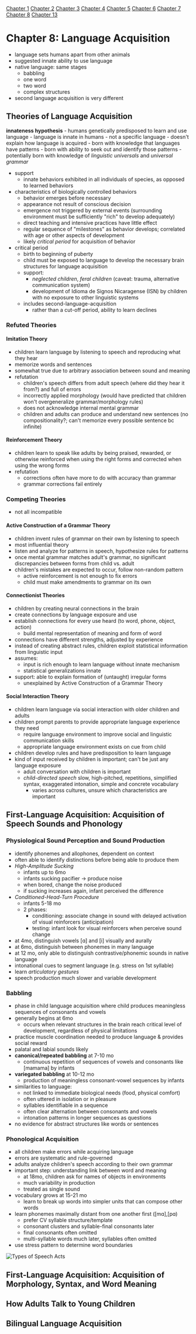 [Chapter 1](https://github.com/ey92/notes/blob/master/1101/readingCh1.md) [Chapter 2](https://github.com/ey92/notes/blob/master/1101/readingCh2.md) [Chapter 3](https://github.com/ey92/notes/blob/master/1101/readingCh3.md) [Chapter 4](https://github.com/ey92/notes/blob/master/1101/readingCh4.md) [Chapter 5](https://github.com/ey92/notes/blob/master/1101/readingCh5.md) [Chapter 6](https://github.com/ey92/notes/blob/master/1101/readingCh6.md) [Chapter 7](https://github.com/ey92/notes/blob/master/1101/readingCh7.md) [Chapter 8](https://github.com/ey92/notes/blob/master/1101/readingCh8.md) [Chapter 13](https://github.com/ey92/notes/blob/master/1101/readingCh13.md)

# Chapter 8: Language Acquisition
- language sets humans apart from other animals
- suggested innate ability to use language
- native language: same stages
	- babbling
	- one word
	- two word
	- complex structures
- second language acquisition is very different

## Theories of Language Acquisition
**innateness hypothesis** - humans genetically predisposed to learn and use language
	- language is innate in humans
	- not a specific language
	- doesn't explain how language is acquired
	- born with knowledge that languages have patterns
	- born with ability to seek out and identify those patterns
	- potentially born with knowledge of _linguistic universals_ and _universal grammar_
- support
	- innate behaviors exhibited in all individuals of species, as opposed to learned behaviors
- characteristics of biologically controlled behaviors
	- behavior emerges before necessary
	- appearance not result of conscious decision
	- emergence not triggered by external events (surrounding environment must be sufficiently "rich" to develop adequately)
	- direct teaching and intensive practices have little effect
	- regular sequence of "milestones" as behavior develops; correlated with age or other aspects of development
	- likely _critical period_ for acquisition of behavior
- critical period
	- birth to beginning of puberty
	- child must be exposed to language to develop the necessary brain structures for language acquisition
	- support:
		- _neglected children_, _feral children_ (caveat: trauma, alternative communication system)
		- development of Idioma de Signos Nicaragense (ISN) by children with no exposure to other linguistic systems
	- includes second-language-acquisition
		- rather than a cut-off period, ability to learn declines

### Refuted Theories
#### Imitation Theory
- children learn language by listening to speech and reproducing what they hear
- memorize words and sentences
- somewhat true due to arbitrary association between sound and meaning
- refutation
	- children's speech differs from adult speech (where did they hear it from?) and full of errors
	- incorrectly applied morphology (would have predicted that children won't overgeneralize grammar/morphology rules)
	- does not acknowledge internal mental grammar
	- children and adults can produce and understand new sentences (no compositionality?; can't memorize every possible sentence bc infinite)

#### Reinforcement Theory
- children learn to speak like adults by being praised, rewarded, or otherwise reinforced when using the right forms and corrected when using the wrong forms
- refutation
	- corrections often have more to do with accuracy than grammar
	- grammar corrections fail entirely

### Competing Theories
- not all incompatible

#### Active Construction of a Grammar Theory
- children invent rules of grammar on their own by listening to speech
- most influential theory
- listen and analyze for patterns in speech, hypothesize rules for patterns
- once mental grammar matches adult's grammar, no significant discrepancies between forms from child vs. adult
- children's mistakes are expected to occur, follow non-random pattern
	- active reinforcement is not enough to fix errors
	- child must make amendments to grammar on its own

#### Connectionist Theories
- children by creating neural connections in the brain
- create connections by language exposure and use
- establish connections for every use heard (to word, phone, object, action)
	- build mental representation of meaning and form of word
- connections have different strengths, adjusted by experience
- instead of creating abstract rules, children exploit statistical information from linguistic input
- assumes:
	- input is rich enough to learn language without innate mechanism
	- statistical generalizations innate
- support: able to explain formation of (untaught) irregular forms
	- unexplained by Active Construction of a Grammar Theory

#### Social Interaction Theory
- children learn language via social interaction with older children and adults
- children prompt parents to provide appropriate language experience they need
	- require language environment to improve social and linguistic communication skills
	- appropriate language environment exists on cue from child
- children develop rules and have predisposition to learn language
- kind of input received by children is important; can't be just any language exposure
	- adult conversation with children is important
	- _child-directed speech_ slow, high-pitched, repetitions, simplified syntax, exaggerated intonation, simple and concrete vocabulary
		- varies across cultures, unsure which characteristics are important

## First-Language Acquisition: Acquisition of Speech Sounds and Phonology
### Physiological Sound Perception and Sound Production
- identify phonemes and allophones, dependent on context
- often able to identify distinctions before being able to produce them
- _High-Amplitude Sucking_
	- infants up to 6mo
	- infants sucking pacifier -> produce noise
	- when bored, change the noise produced
	- if sucking increases again, infant perceived the difference
- _Conditioned-Head-Turn Procedure_
	- infants 5-18 mo
	- 2 phases:
		- conditioning: associate change in sound with delayed activation of visual reinforcers (anticipation)
		- testing: infant look for visual reinforcers when perceive sound change
- at 4mo, distinguish vowels [ɑ] and [i] visually and aurally
- at 6mo, distinguish between phonemes in many language
- at 12 mo, only able to distinguish contrastive/phonemic sounds in native language
- intonational cues to segment language (e.g. stress on 1st syllable)
- learn _articulatory gestures_
- speech production much slower and variable development

### Babbling
- phase in child language acquisition where child produces meaningless sequences of consonants and vowels
- generally begins at 6mo
	- occurs when relevant structures in the brain reach critical level of development, regardless of physical limitations
- practice muscle coordination needed to produce language & provides social reward
- palatal and labial sounds likely
- **canonical/repeated babbling** at 7-10 mo
	- continuous repetition of sequences of vowels and consonants like [mamama] by infants
- **variegated babbling** at 10-12 mo
	- production of meaningless consonant-vowel sequences by infants
- similarities to language:
	- not linked to immediate biological needs (food, physical comfort)
	- often uttered in isolation or in pleasure
	- syllables identifiable in a sequence
	- often clear alternation between consonants and vowels
	- intonation patterns in longer sequences as questions
- no evidence for abstract structures like words or sentences

### Phonological Acquisition
- all children make errors while acquiring language
- errors are systematic and rule-governed
- adults analyze children's speech according to their own grammar
- important step: understanding link between word and meaning
	- at 18mo, children ask for names of objects in environments
	- much variability in production
	- treated as single sound
- vocabulary grows at 15-21 mo
	- learn to break up words into simpler units that can compose other words
- learn phonemes maximally distant from one another first ([mɑ],[pɑ)
	- prefer CV syllable structure/template
	- consonant clusters and syllable-final consonants later
	- final consonants often omitted
	- multi-syllable words much later, syllables often omitted
- use stress pattern to determine word boundaries

![Types of Speech Acts](https://github.com/ey92/notes/blob/master/1101/language-development-from-birth-to-12mo.png)

## First-Language Acquisition: Acquisition of Morphology, Syntax, and Word Meaning
## How Adults Talk to Young Children
## Bilingual Language Acquisition